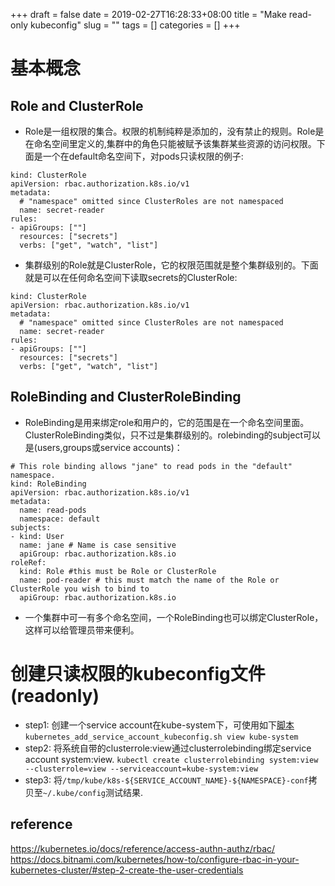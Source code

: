 +++ 
draft = false
date = 2019-02-27T16:28:33+08:00
title = "Make read-only kubeconfig"
slug = "" 
tags = []
categories = []
+++

# 基本概念

## Role and ClusterRole

  * Role是一组权限的集合。权限的机制纯粹是添加的，没有禁止的规则。Role是在命名空间里定义的,集群中的角色只能被赋予该集群某些资源的访问权限。下面是一个在default命名空间下，对pods只读权限的例子:

```
kind: ClusterRole
apiVersion: rbac.authorization.k8s.io/v1
metadata:
  # "namespace" omitted since ClusterRoles are not namespaced
  name: secret-reader
rules:
- apiGroups: [""]
  resources: ["secrets"]
  verbs: ["get", "watch", "list"]
```

  * 集群级别的Role就是ClusterRole，它的权限范围就是整个集群级别的。下面就是可以在任何命名空间下读取secrets的ClusterRole:
  
```
kind: ClusterRole
apiVersion: rbac.authorization.k8s.io/v1
metadata:
  # "namespace" omitted since ClusterRoles are not namespaced
  name: secret-reader
rules:
- apiGroups: [""]
  resources: ["secrets"]
  verbs: ["get", "watch", "list"]
```

## RoleBinding and ClusterRoleBinding

* RoleBinding是用来绑定role和用户的，它的范围是在一个命名空间里面。ClusterRoleBinding类似，只不过是集群级别的。rolebinding的subject可以是(users,groups或service accounts)：

```
# This role binding allows "jane" to read pods in the "default" namespace.
kind: RoleBinding
apiVersion: rbac.authorization.k8s.io/v1
metadata:
  name: read-pods
  namespace: default
subjects:
- kind: User
  name: jane # Name is case sensitive
  apiGroup: rbac.authorization.k8s.io
roleRef:
  kind: Role #this must be Role or ClusterRole
  name: pod-reader # this must match the name of the Role or ClusterRole you wish to bind to
  apiGroup: rbac.authorization.k8s.io
```


* 一个集群中可一有多个命名空间，一个RoleBinding也可以绑定ClusterRole，这样可以给管理员带来便利。

# 创建只读权限的kubeconfig文件(readonly)

* step1: 创建一个service account在kube-system下，可使用如下[脚本](https://gist.github.com/colachg/6c5c6e78477e2c7c9b6c130507c1e532)  
    `kubernetes_add_service_account_kubeconfig.sh view kube-system`
* step2: 将系统自带的clusterrole:view通过clusterrolebinding绑定service account system:view.
    `kubectl create clusterrolebinding system:view --clusterrole=view --serviceaccount=kube-system:view`  
* step3: 将`/tmp/kube/k8s-${SERVICE_ACCOUNT_NAME}-${NAMESPACE}-conf`拷贝至`~/.kube/config`测试结果.

## reference

https://kubernetes.io/docs/reference/access-authn-authz/rbac/  
https://docs.bitnami.com/kubernetes/how-to/configure-rbac-in-your-kubernetes-cluster/#step-2-create-the-user-credentials